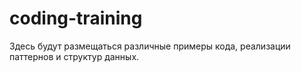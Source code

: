 # coding-training

Здесь будут размещаться различные примеры кода, реализации паттернов и структур данных.